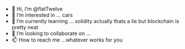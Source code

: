 - 👋 Hi, I’m @flatTwelve
- 👀 I’m interested in ... cars   
- 🌱 I’m currently learning ... solidity actually thats a lie but blockchain is pretty neat
- 💞️ I’m looking to collaborate on ... 
- 📫 How to reach me ...whatever works for you

<!---
flatTwelve/flatTwelve is a ✨ special ✨ repository because its `README.md` (this file) appears on your GitHub profile.
You can click the Preview link to take a look at your changes.
--->
